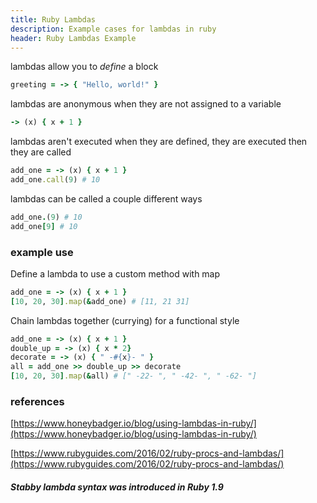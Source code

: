 ```yaml
---
title: Ruby Lambdas
description: Example cases for lambdas in ruby
header: Ruby Lambdas Example
---
```

lambdas allow you to *define* a block

```ruby
greeting = -> { "Hello, world!" }
```

lambdas are anonymous when they are not assigned to a variable

```ruby
-> (x) { x + 1 }
```

lambdas aren't executed when they are defined, they are executed then they are called

```ruby
add_one = -> (x) { x + 1 }
add_one.call(9) # 10
```

lambdas can be called a couple different ways

```ruby
add_one.(9) # 10
add_one[9] # 10
```

### example use

Define a lambda to use a custom method with map

  ```ruby
  add_one = -> (x) { x + 1 }
  [10, 20, 30].map(&add_one) # [11, 21 31]
  ```

Chain lambdas together (currying) for a functional style

```ruby
add_one = -> (x) { x + 1 }
double_up = -> (x) { x * 2}
decorate = -> (x) { " -#{x}- " }
all = add_one >> double_up >> decorate
[10, 20, 30].map(&all) # [" -22- ", " -42- ", " -62- "]
```

### references

[https://www.honeybadger.io/blog/using-lambdas-in-ruby/](https://www.honeybadger.io/blog/using-lambdas-in-ruby/)

[https://www.rubyguides.com/2016/02/ruby-procs-and-lambdas/](https://www.rubyguides.com/2016/02/ruby-procs-and-lambdas/)

##### Stabby lambda syntax was introduced in Ruby 1.9